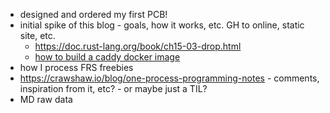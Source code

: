- designed and ordered my first PCB!
- initial spike of this blog - goals, how it works, etc. GH to online, static site, etc. 
    - https://doc.rust-lang.org/book/ch15-03-drop.html
    - [how to build a caddy docker image](https://hub.docker.com/_/caddy)
- how I process FRS freebies
- https://crawshaw.io/blog/one-process-programming-notes - comments, inspiration from it, etc? - or maybe just a TIL? 
- MD raw data
